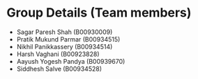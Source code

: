 # Group Details (Team members)

- Sagar Paresh Shah (B00930009)
- Pratik Mukund Parmar (B00934515)
- Nikhil Panikkassery (B00934514)
- Harsh Vaghani (B00923828)
- Aayush Yogesh Pandya (B00939670)
- Siddhesh Salve (B00934528)
